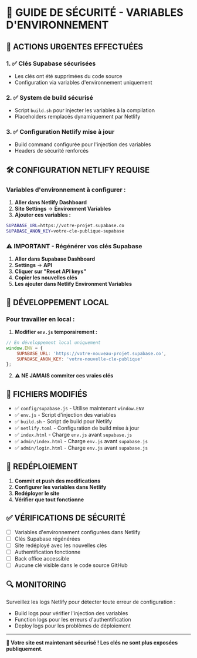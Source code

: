 # 🔐 GUIDE DE SÉCURITÉ - VARIABLES D'ENVIRONNEMENT

## 🚨 ACTIONS URGENTES EFFECTUÉES

### 1. ✅ **Clés Supabase sécurisées**
- Les clés ont été supprimées du code source
- Configuration via variables d'environnement uniquement

### 2. ✅ **System de build sécurisé**
- Script `build.sh` pour injecter les variables à la compilation
- Placeholders remplacés dynamiquement par Netlify

### 3. ✅ **Configuration Netlify mise à jour**
- Build command configurée pour l'injection des variables
- Headers de sécurité renforcés

## 🛠️ CONFIGURATION NETLIFY REQUISE

### Variables d'environnement à configurer :

1. **Aller dans Netlify Dashboard**
2. **Site Settings** → **Environment Variables**
3. **Ajouter ces variables :**

```bash
SUPABASE_URL=https://votre-projet.supabase.co
SUPABASE_ANON_KEY=votre-cle-publique-supabase
```

### ⚠️ **IMPORTANT - Régénérer vos clés Supabase**

1. **Aller dans Supabase Dashboard**
2. **Settings** → **API**
3. **Cliquer sur "Reset API keys"**
4. **Copier les nouvelles clés**
5. **Les ajouter dans Netlify Environment Variables**

## 🔧 DÉVELOPPEMENT LOCAL

### Pour travailler en local :

1. **Modifier `env.js` temporairement :**
```javascript
// En développement local uniquement
window.ENV = {
    SUPABASE_URL: 'https://votre-nouveau-projet.supabase.co',
    SUPABASE_ANON_KEY: 'votre-nouvelle-cle-publique'
};
```

2. **⚠️ NE JAMAIS commiter ces vraies clés**

## 📁 FICHIERS MODIFIÉS

- ✅ `config/supabase.js` - Utilise maintenant `window.ENV`
- ✅ `env.js` - Script d'injection des variables
- ✅ `build.sh` - Script de build pour Netlify
- ✅ `netlify.toml` - Configuration de build mise à jour
- ✅ `index.html` - Charge `env.js` avant `supabase.js`
- ✅ `admin/index.html` - Charge `env.js` avant `supabase.js`
- ✅ `admin/login.html` - Charge `env.js` avant `supabase.js`

## 🚀 REDÉPLOIEMENT

1. **Commit et push des modifications**
2. **Configurer les variables dans Netlify**
3. **Redéployer le site**
4. **Vérifier que tout fonctionne**

## ✅ VÉRIFICATIONS DE SÉCURITÉ

- [ ] Variables d'environnement configurées dans Netlify
- [ ] Clés Supabase régénérées
- [ ] Site redéployé avec les nouvelles clés
- [ ] Authentification fonctionne
- [ ] Back office accessible
- [ ] Aucune clé visible dans le code source GitHub

## 🔍 MONITORING

Surveillez les logs Netlify pour détecter toute erreur de configuration :
- Build logs pour vérifier l'injection des variables
- Function logs pour les erreurs d'authentification
- Deploy logs pour les problèmes de déploiement

---

**🎯 Votre site est maintenant sécurisé ! Les clés ne sont plus exposées publiquement.**